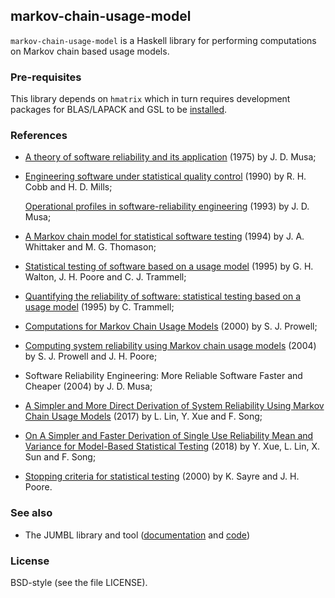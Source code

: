## markov-chain-usage-model

`markov-chain-usage-model` is a Haskell library for performing computations on
Markov chain based usage models.

### Pre-requisites

This library depends on `hmatrix` which in turn requires development packages
for BLAS/LAPACK and GSL to be
[installed](https://github.com/haskell-numerics/hmatrix/blob/master/INSTALL.md).

### References

  * [A theory of software reliability and its
    application](http://doi.ieeecomputersociety.org/10.1109/TSE.1975.6312856)
    (1975) by J. D. Musa;

  * [Engineering software under statistical quality
    control](https://doi.org/10.1109/52.60601) (1990) by R. H. Cobb and H. D.
    Mills;

    [Operational profiles in software-reliability
    engineering](https://doi.org/10.1109/52.199724) (1993) by J. D. Musa;

  * [A Markov chain model for statistical software
    testing](https://doi.org/10.1109/32.328991) (1994) by J. A. Whittaker and M.
    G. Thomason;

  * [Statistical testing of software based on a usage
    model](https://doi.org/10.1002/spe.4380250106) (1995) by G. H. Walton, J. H.
    Poore and C. J. Trammell;

  * [Quantifying the reliability of software: statistical testing based on a
    usage model](https://doi.org/10.1109/SESS.1995.525966) (1995) by C.
    Trammell;

  * [Computations for Markov Chain Usage
    Models](http://citeseerx.ist.psu.edu/viewdoc/download?doi=10.1.1.416.2257&rep=rep1&type=pdf)
    (2000) by S. J. Prowell;

  * [Computing system reliability using Markov chain usage
    models](https://doi.org/10.1016/S0164-1212(03)00241-3) (2004) by S. J.
    Prowell and J. H. Poore;

  * Software Reliability Engineering: More Reliable Software Faster and Cheaper
    (2004) by J. D. Musa;

  * [A Simpler and More Direct Derivation of System Reliability Using Markov
    Chain Usage
    Models](https://ksiresearchorg.ipage.com/seke/seke17paper/seke17paper_91.pdf)
    (2017) by L. Lin, Y. Xue and F. Song;

  * [On A Simpler and Faster Derivation of Single Use Reliability Mean and
    Variance for Model-Based Statistical
    Testing](http://ksiresearchorg.ipage.com/seke/seke18paper/seke18paper_26.pdf)
    (2018) by Y. Xue, L. Lin, X. Sun and F. Song;

  * [Stopping criteria for statistical
    testing](https://doi.org/10.1016/S0950-5849(00)00110-5) (2000) by K. Sayre
    and J. H. Poore.

### See also

  * The JUMBL library and tool ([documentation](http://jumbl.sourceforge.net/)
    and [code](https://sourceforge.net/p/jumbl/code/ci/master/tree/))

### License

BSD-style (see the file LICENSE).
